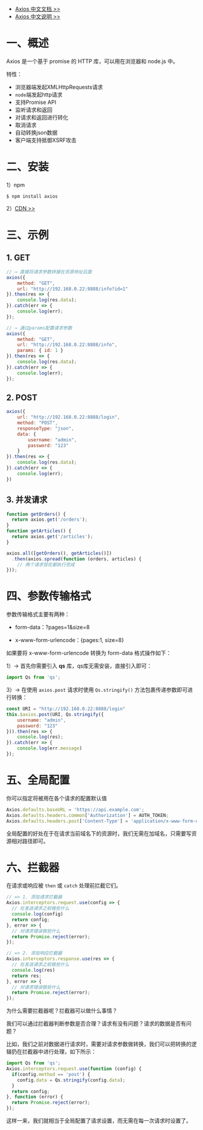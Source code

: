 - [Axios 中文文档 >>](http://www.axios-js.com/)
- [Axios 中文说明 >>](https://www.kancloud.cn/yunye/axios/234845)

# 一、概述

Axios 是一个基于 promise 的 HTTP 库，可以用在浏览器和 node.js 中。

特性：

- 浏览器端发起XMLHttpRequests请求
- `node`端发起http请求
- 支持Promise API
- 监听请求和返回
- 对请求和返回进行转化
- 取消请求
- 自动转换json数据
- 客户端支持抵御XSRF攻击

# 二、安装

1）npm

```shell
$ npm install axios
```

2）[CDN >>](https://www.bootcdn.cn/axios/)

# 三、示例

## 1. GET

```js
// → 直接将请求参数拼接在资源地址后面
axios({
    method: "GET",
    url: "http://192.168.0.22:8888/info?id=1"
}).then(res => {
    console.log(res.data);
}).catch(err => {
    console.log(err);
});

// → 通过params配置请求参数
axios({
    method: "GET",
    url: "http://192.168.0.22:8888/info",
    params: { id: 1 }
}).then(res => {
    console.log(res.data);
}).catch(err => {
    console.log(err);
});
```

## 2. POST

```js
axios({
    url: "http://192.168.0.22:8888/login",
    method: "POST",
    responseType: "json",
    data: {
        username: "admin",
        password: "123"
    }
}).then(res => {
    console.log(res.data);
}).catch(err => {
    console.log(err);
})
```

## 3. 并发请求

```javascript
function getOrders() {
  return axios.get('/orders');
}
function getArticles() {
  return axios.get('/articles');
}

axios.all([getOrders(), getArticles()])
  .then(axios.spread(function (orders, articles) {
    // 两个请求现在都执行完成
}));
```

# 四、参数传输格式

参数传输格式主要有两种：

- form-data：?pages=1&size=8

- x-www-form-urlencode：{pages:1, size=8}

如果要将  x-www-form-urlencode 转换为 form-data 格式操作如下：

1）→ 首先你需要引入 **qs** 库，qs库无需安装，直接引入即可：

```js
import Qs from 'qs';
```

3）→ 在使用 `axios.post` 请求时使用 `Qs.stringify()`  方法包裹传递参数即可进行转换：

```js
const URI = "http://192.168.0.22:8888/login"
this.$axios.post(URI, Qs.stringify({
	username: "admin",
	password: "123"
})).then(res => {
	console.log(res);
}).catch(err => {
	console.log(err.message)
});
```

# 五、全局配置

你可以指定将被用在各个请求的配置默认值

```js
Axios.defaults.baseURL = 'https://api.example.com';
Axios.defaults.headers.common['Authorization'] = AUTH_TOKEN;
Axios.defaults.headers.post['Content-Type'] = 'application/x-www-form-urlencoded';
```

全局配置的好处在于在请求当前域名下的资源时，我们无需在加域名，只需要写资源相对路径即可。

# 六、拦截器

在请求或响应被 `then` 或 `catch` 处理前拦截它们。

```javascript
// => 1. 添加请求拦截器
Axios.interceptors.request.use(config => {
  // 在发送请求之前做些什么
  console.log(config)
  return config;
}, error => {
  // 对请求错误做些什么
  return Promise.reject(error);
});

// => 2. 添加响应拦截器
Axios.interceptors.response.use(res => {
  // 在发送请求之前做些什么
  console.log(res)
  return res;
}, error => {
  // 对请求错误做些什么
  return Promise.reject(error);
});
```

为什么需要拦截器呢？拦截器可以做什么事情？

我们可以通过拦截器判断参数是否合理？请求有没有问题？请求的数据是否有问题？

比如，我们之前对数据进行请求时，需要对请求参数做转换，我们可以把转换的逻辑扔在拦截器中进行处理，如下所示：

```js
import Qs from 'qs';
Axios.interceptors.request.use(function (config) {
  if(config.method == 'post') {
    config.data = Qs.stringify(config.data);
  }
  return config;
}, function (error) {
  return Promise.reject(error);
});
```

这样一来，我们就相当于全局配置了请求设置，而无需在每一次请求时设置了。